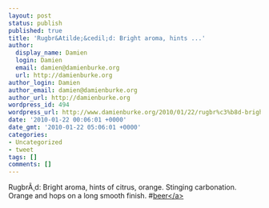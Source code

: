 ```yaml
---
layout: post
status: publish
published: true
title: 'Rugbr&Atilde;&cedil;d: Bright aroma, hints ...'
author:
  display_name: Damien
  login: Damien
  email: damien@damienburke.org
  url: http://damienburke.org
author_login: Damien
author_email: damien@damienburke.org
author_url: http://damienburke.org
wordpress_id: 494
wordpress_url: http://www.damienburke.org/2010/01/22/rugbr%c3%b8d-bright-aroma-hints/
date: '2010-01-22 00:06:01 +0000'
date_gmt: '2010-01-22 05:06:01 +0000'
categories:
- Uncategorized
- tweet
tags: []
comments: []
---
```

<p>Rugbr&Atilde;&cedil;d: Bright aroma, hints of citrus, orange. Stinging carbonation. Orange and hops on a long smooth finish. #<a href="http:&#47;&#47;search.twitter.com&#47;search?q=%23beer" class="aktt_hashtag">beer<&#47;a></p>

